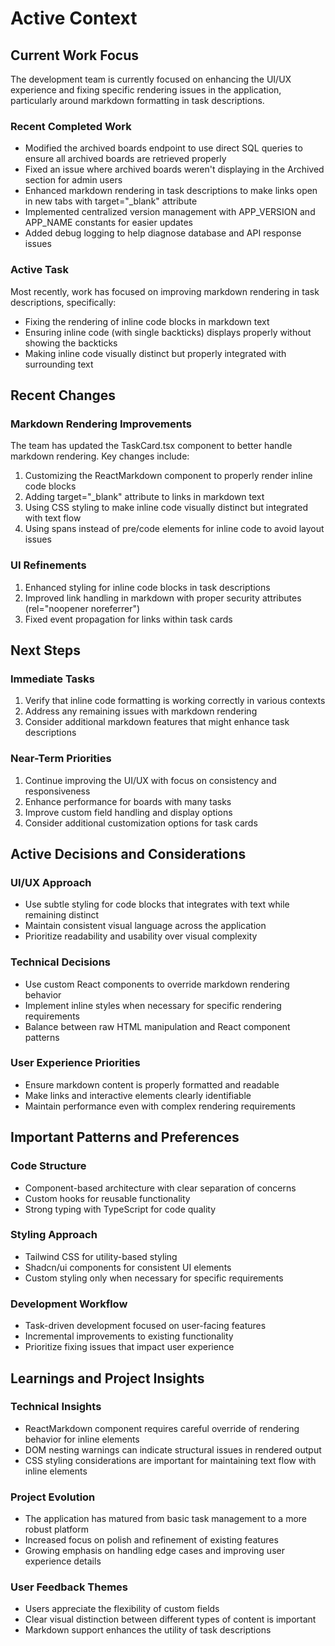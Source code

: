 # Active Context

## Current Work Focus

The development team is currently focused on enhancing the UI/UX experience and fixing specific rendering issues in the application, particularly around markdown formatting in task descriptions.

### Recent Completed Work
- Modified the archived boards endpoint to use direct SQL queries to ensure all archived boards are retrieved properly
- Fixed an issue where archived boards weren't displaying in the Archived section for admin users
- Enhanced markdown rendering in task descriptions to make links open in new tabs with target="_blank" attribute
- Implemented centralized version management with APP_VERSION and APP_NAME constants for easier updates
- Added debug logging to help diagnose database and API response issues

### Active Task
Most recently, work has focused on improving markdown rendering in task descriptions, specifically:
- Fixing the rendering of inline code blocks in markdown text
- Ensuring inline code (with single backticks) displays properly without showing the backticks
- Making inline code visually distinct but properly integrated with surrounding text

## Recent Changes

### Markdown Rendering Improvements
The team has updated the TaskCard.tsx component to better handle markdown rendering. Key changes include:
1. Customizing the ReactMarkdown component to properly render inline code blocks
2. Adding target="_blank" attribute to links in markdown text
3. Using CSS styling to make inline code visually distinct but integrated with text flow
4. Using spans instead of pre/code elements for inline code to avoid layout issues

### UI Refinements
1. Enhanced styling for inline code blocks in task descriptions
2. Improved link handling in markdown with proper security attributes (rel="noopener noreferrer")
3. Fixed event propagation for links within task cards

## Next Steps

### Immediate Tasks
1. Verify that inline code formatting is working correctly in various contexts
2. Address any remaining issues with markdown rendering
3. Consider additional markdown features that might enhance task descriptions

### Near-Term Priorities
1. Continue improving the UI/UX with focus on consistency and responsiveness
2. Enhance performance for boards with many tasks
3. Improve custom field handling and display options
4. Consider additional customization options for task cards

## Active Decisions and Considerations

### UI/UX Approach
- Use subtle styling for code blocks that integrates with text while remaining distinct
- Maintain consistent visual language across the application
- Prioritize readability and usability over visual complexity

### Technical Decisions
- Use custom React components to override markdown rendering behavior
- Implement inline styles when necessary for specific rendering requirements
- Balance between raw HTML manipulation and React component patterns

### User Experience Priorities
- Ensure markdown content is properly formatted and readable
- Make links and interactive elements clearly identifiable
- Maintain performance even with complex rendering requirements

## Important Patterns and Preferences

### Code Structure
- Component-based architecture with clear separation of concerns
- Custom hooks for reusable functionality
- Strong typing with TypeScript for code quality

### Styling Approach
- Tailwind CSS for utility-based styling
- Shadcn/ui components for consistent UI elements
- Custom styling only when necessary for specific requirements

### Development Workflow
- Task-driven development focused on user-facing features
- Incremental improvements to existing functionality
- Prioritize fixing issues that impact user experience

## Learnings and Project Insights

### Technical Insights
- ReactMarkdown component requires careful override of rendering behavior for inline elements
- DOM nesting warnings can indicate structural issues in rendered output
- CSS styling considerations are important for maintaining text flow with inline elements

### Project Evolution
- The application has matured from basic task management to a more robust platform
- Increased focus on polish and refinement of existing features
- Growing emphasis on handling edge cases and improving user experience details

### User Feedback Themes
- Users appreciate the flexibility of custom fields
- Clear visual distinction between different types of content is important
- Markdown support enhances the utility of task descriptions